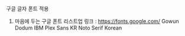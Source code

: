 구글 글자 폰트 적용

1. 마음에 두는 구글 폰트 리스트업
링크 : https://fonts.google.com/
Gowun Dodum
IBM Plex Sans KR
Noto Serif Korean
